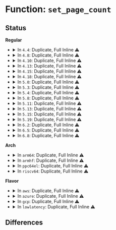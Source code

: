 # Function: <code>set_page_count</code>

## Status
<b>Regular</b>
<ul>
<li>
<details>
<summary>In <code>4.4</code>: Duplicate, Full Inline ⚠️</summary>

**Collision:** Static Duplication

**Inline:** Full

**Transformation:** False

**Instances:**

```
In mm/page_alloc.c (ffffffff81191739)
Location: mm/internal.h:39
Inline: True
Inline callers:
  - mm/page_alloc.c:__free_pages_bootmem
  - mm/page_alloc.c:__free_pages_bootmem
  - mm/page_alloc.c:__free_pages_bootmem
  - mm/page_alloc.c:make_alloc_exact
  - mm/page_alloc.c:init_cma_reserved_pageblock
  - mm/page_alloc.c:init_cma_reserved_pageblock
  - mm/page_alloc.c:split_free_page
  - mm/page_alloc.c:split_free_page
  - mm/page_alloc.c:get_page_from_freelist
  - mm/page_alloc.c:get_page_from_freelist
```
```
In mm/hugetlb.c (ffffffff811da2ca)
Location: mm/internal.h:39
Inline: True
Inline callers:
  - mm/hugetlb.c:dequeue_huge_page_node
  - mm/hugetlb.c:update_and_free_page
  - mm/hugetlb.c:update_and_free_page
  - mm/hugetlb.c:prep_compound_gigantic_page
  - mm/hugetlb.c:dequeue_hwpoisoned_huge_page
```
```
In mm/page_isolation.c (ffffffff81203be5)
Location: mm/internal.h:39
Inline: True
Inline callers:
  - mm/page_isolation.c:unset_migratetype_isolate
```
</details>
</li>
<li>
<details>
<summary>In <code>4.8</code>: Duplicate, Full Inline ⚠️</summary>

**Collision:** Static Duplication

**Inline:** Full

**Transformation:** False

**Instances:**

```
In arch/x86/mm/init_64.c (ffffffff81895da7)
Location: include/linux/page_ref.h:74
Inline: True
```
```
In kernel/kexec_core.c (ffffffff81114f0d)
Location: include/linux/page_ref.h:74
Inline: True
Inline callers:
  - kernel/kexec_core.c:crash_free_reserved_phys_range
```
```
In mm/page_alloc.c (ffffffff811a9201)
Location: include/linux/page_ref.h:74
Inline: True
Inline callers:
  - mm/page_alloc.c:free_reserved_area
  - mm/page_alloc.c:memmap_init_zone
  - mm/page_alloc.c:memmap_init_zone
  - mm/page_alloc.c:make_alloc_exact
  - mm/page_alloc.c:__alloc_page_frag
  - mm/page_alloc.c:get_page_from_freelist
  - mm/page_alloc.c:get_page_from_freelist
  - mm/page_alloc.c:init_cma_reserved_pageblock
  - mm/page_alloc.c:init_cma_reserved_pageblock
  - mm/page_alloc.c:__free_pages_bootmem
  - mm/page_alloc.c:__free_pages_bootmem
  - mm/page_alloc.c:__free_pages_bootmem
```
```
In mm/hugetlb.c (ffffffff811fe0e4)
Location: include/linux/page_ref.h:74
Inline: True
Inline callers:
  - mm/hugetlb.c:dequeue_hwpoisoned_huge_page
  - mm/hugetlb.c:prep_compound_gigantic_page
  - mm/hugetlb.c:update_and_free_page
  - mm/hugetlb.c:update_and_free_page
  - mm/hugetlb.c:dequeue_huge_page_node
```
```
In mm/memory_hotplug.c (ffffffff8120ecbe)
Location: include/linux/page_ref.h:74
Inline: True
Inline callers:
  - mm/memory_hotplug.c:generic_online_page
  - mm/memory_hotplug.c:put_page_bootmem
```
```
In drivers/xen/balloon.c (ffffffff815174de)
Location: include/linux/page_ref.h:74
Inline: True
Inline callers:
  - drivers/xen/balloon.c:balloon_process
```
</details>
</li>
<li>
<details>
<summary>In <code>4.10</code>: Duplicate, Full Inline ⚠️</summary>

**Collision:** Static Duplication

**Inline:** Full

**Transformation:** False

**Instances:**

```
In arch/x86/mm/init_64.c (ffffffff818ca4c7)
Location: include/linux/page_ref.h:74
Inline: True
```
```
In kernel/kexec_core.c (ffffffff8111c625)
Location: include/linux/page_ref.h:74
Inline: True
Inline callers:
  - kernel/kexec_core.c:crash_free_reserved_phys_range
```
```
In mm/page_alloc.c (ffffffff811b9757)
Location: include/linux/page_ref.h:74
Inline: True
Inline callers:
  - mm/page_alloc.c:free_reserved_area
  - mm/page_alloc.c:memmap_init_zone
  - mm/page_alloc.c:memmap_init_zone
  - mm/page_alloc.c:make_alloc_exact
  - mm/page_alloc.c:page_frag_alloc
  - mm/page_alloc.c:get_page_from_freelist
  - mm/page_alloc.c:get_page_from_freelist
  - mm/page_alloc.c:init_cma_reserved_pageblock
  - mm/page_alloc.c:init_cma_reserved_pageblock
  - mm/page_alloc.c:__free_pages_bootmem
  - mm/page_alloc.c:__free_pages_bootmem
  - mm/page_alloc.c:__free_pages_bootmem
```
```
In mm/hugetlb.c (ffffffff8120ebb4)
Location: include/linux/page_ref.h:74
Inline: True
Inline callers:
  - mm/hugetlb.c:dequeue_hwpoisoned_huge_page
  - mm/hugetlb.c:prep_compound_gigantic_page
  - mm/hugetlb.c:update_and_free_page
  - mm/hugetlb.c:update_and_free_page
  - mm/hugetlb.c:dequeue_huge_page_node
```
```
In mm/memory_hotplug.c (ffffffff81220cee)
Location: include/linux/page_ref.h:74
Inline: True
Inline callers:
  - mm/memory_hotplug.c:generic_online_page
  - mm/memory_hotplug.c:put_page_bootmem
```
```
In drivers/xen/balloon.c (ffffffff8154390e)
Location: include/linux/page_ref.h:74
Inline: True
Inline callers:
  - drivers/xen/balloon.c:balloon_process
```
</details>
</li>
<li>
<details>
<summary>In <code>4.13</code>: Duplicate, Full Inline ⚠️</summary>

**Collision:** Static Duplication

**Inline:** Full

**Transformation:** False

**Instances:**

```
In arch/x86/mm/init_64.c (ffffffff81901a46)
Location: include/linux/page_ref.h:74
Inline: True
```
```
In kernel/kexec_core.c (ffffffff8111e555)
Location: include/linux/page_ref.h:74
Inline: True
Inline callers:
  - kernel/kexec_core.c:crash_free_reserved_phys_range
```
```
In mm/page_alloc.c (ffffffff811c17d7)
Location: include/linux/page_ref.h:74
Inline: True
Inline callers:
  - mm/page_alloc.c:free_reserved_area
  - mm/page_alloc.c:memmap_init_zone
  - mm/page_alloc.c:make_alloc_exact
  - mm/page_alloc.c:page_frag_alloc
  - mm/page_alloc.c:get_page_from_freelist
  - mm/page_alloc.c:get_page_from_freelist
  - mm/page_alloc.c:init_cma_reserved_pageblock
  - mm/page_alloc.c:init_cma_reserved_pageblock
  - mm/page_alloc.c:__free_pages_bootmem
  - mm/page_alloc.c:__free_pages_bootmem
  - mm/page_alloc.c:__free_pages_bootmem
```
```
In mm/hugetlb.c (ffffffff8121530d)
Location: include/linux/page_ref.h:74
Inline: True
Inline callers:
  - mm/hugetlb.c:prep_compound_gigantic_page
  - mm/hugetlb.c:update_and_free_page
  - mm/hugetlb.c:update_and_free_page
  - mm/hugetlb.c:dequeue_huge_page_nodemask
```
```
In mm/memory_hotplug.c (ffffffff8122c5fe)
Location: include/linux/page_ref.h:74
Inline: True
Inline callers:
  - mm/memory_hotplug.c:generic_online_page
  - mm/memory_hotplug.c:put_page_bootmem
```
```
In drivers/xen/balloon.c (ffffffff815577bc)
Location: include/linux/page_ref.h:74
Inline: True
Inline callers:
  - drivers/xen/balloon.c:balloon_process
```
</details>
</li>
<li>
<details>
<summary>In <code>4.15</code>: Duplicate, Full Inline ⚠️</summary>

**Collision:** Static Duplication

**Inline:** Full

**Transformation:** False

**Instances:**

```
In arch/x86/mm/init_64.c (ffffffff8198ba76)
Location: include/linux/page_ref.h:75
Inline: True
```
```
In kernel/kexec_core.c (ffffffff81129cb5)
Location: include/linux/page_ref.h:75
Inline: True
Inline callers:
  - kernel/kexec_core.c:crash_free_reserved_phys_range
```
```
In mm/page_alloc.c (ffffffff811d5bf7)
Location: include/linux/page_ref.h:75
Inline: True
Inline callers:
  - mm/page_alloc.c:free_reserved_area
  - mm/page_alloc.c:make_alloc_exact
  - mm/page_alloc.c:page_frag_alloc
  - mm/page_alloc.c:get_page_from_freelist
  - mm/page_alloc.c:get_page_from_freelist
  - mm/page_alloc.c:init_cma_reserved_pageblock
  - mm/page_alloc.c:init_cma_reserved_pageblock
  - mm/page_alloc.c:__free_pages_bootmem
  - mm/page_alloc.c:__free_pages_bootmem
  - mm/page_alloc.c:__free_pages_bootmem
```
```
In mm/hugetlb.c (ffffffff8122fe50)
Location: include/linux/page_ref.h:75
Inline: True
Inline callers:
  - mm/hugetlb.c:prep_compound_gigantic_page
  - mm/hugetlb.c:update_and_free_page
  - mm/hugetlb.c:update_and_free_page
  - mm/hugetlb.c:dequeue_huge_page_nodemask
```
```
In mm/memory_hotplug.c (ffffffff81247dde)
Location: include/linux/page_ref.h:75
Inline: True
Inline callers:
  - mm/memory_hotplug.c:generic_online_page
  - mm/memory_hotplug.c:put_page_bootmem
```
```
In drivers/xen/balloon.c (ffffffff815bb8fa)
Location: include/linux/page_ref.h:75
Inline: True
Inline callers:
  - drivers/xen/balloon.c:balloon_process
```
</details>
</li>
<li>
<details>
<summary>In <code>4.18</code>: Duplicate, Full Inline ⚠️</summary>

**Collision:** Static Duplication

**Inline:** Full

**Transformation:** False

**Instances:**

```
In arch/x86/mm/init_64.c (ffffffff819e8366)
Location: include/linux/page_ref.h:75
Inline: True
Inline callers:
  - arch/x86/mm/init_64.c:free_pagetable
```
```
In kernel/kexec_core.c (ffffffff81137c00)
Location: include/linux/page_ref.h:75
Inline: True
Inline callers:
  - kernel/kexec_core.c:crash_free_reserved_phys_range
```
```
In mm/page_alloc.c (ffffffff811f7033)
Location: include/linux/page_ref.h:75
Inline: True
Inline callers:
  - mm/page_alloc.c:free_reserved_area
  - mm/page_alloc.c:memmap_init_zone
  - mm/page_alloc.c:make_alloc_exact
  - mm/page_alloc.c:page_frag_alloc
  - mm/page_alloc.c:get_page_from_freelist
  - mm/page_alloc.c:get_page_from_freelist
  - mm/page_alloc.c:init_cma_reserved_pageblock
  - mm/page_alloc.c:init_cma_reserved_pageblock
  - mm/page_alloc.c:__free_pages_bootmem
  - mm/page_alloc.c:__free_pages_bootmem
  - mm/page_alloc.c:__free_pages_bootmem
```
```
In mm/hugetlb.c (ffffffff812522b4)
Location: include/linux/page_ref.h:75
Inline: True
Inline callers:
  - mm/hugetlb.c:prep_compound_gigantic_page
  - mm/hugetlb.c:update_and_free_page
  - mm/hugetlb.c:update_and_free_page
  - mm/hugetlb.c:dequeue_huge_page_nodemask
```
```
In mm/memory_hotplug.c (ffffffff8126b72c)
Location: include/linux/page_ref.h:75
Inline: True
Inline callers:
  - mm/memory_hotplug.c:generic_online_page
  - mm/memory_hotplug.c:put_page_bootmem
```
```
In drivers/xen/balloon.c (ffffffff815f3e53)
Location: include/linux/page_ref.h:75
Inline: True
Inline callers:
  - drivers/xen/balloon.c:balloon_process
```
</details>
</li>
<li>
<details>
<summary>In <code>5.0</code>: Duplicate, Full Inline ⚠️</summary>

**Collision:** Static Duplication

**Inline:** Full

**Transformation:** False

**Instances:**

```
In arch/x86/mm/init_64.c (ffffffff81a23956)
Location: include/linux/page_ref.h:75
Inline: True
Inline callers:
  - arch/x86/mm/init_64.c:free_pagetable
```
```
In kernel/kexec_core.c (ffffffff81143420)
Location: include/linux/page_ref.h:75
Inline: True
Inline callers:
  - kernel/kexec_core.c:crash_free_reserved_phys_range
```
```
In mm/page_alloc.c (ffffffff812093d3)
Location: include/linux/page_ref.h:75
Inline: True
Inline callers:
  - mm/page_alloc.c:free_reserved_area
  - mm/page_alloc.c:make_alloc_exact
  - mm/page_alloc.c:page_frag_alloc
  - mm/page_alloc.c:get_page_from_freelist
  - mm/page_alloc.c:get_page_from_freelist
  - mm/page_alloc.c:init_cma_reserved_pageblock
  - mm/page_alloc.c:init_cma_reserved_pageblock
  - mm/page_alloc.c:memblock_free_pages
  - mm/page_alloc.c:memblock_free_pages
  - mm/page_alloc.c:memblock_free_pages
```
```
In mm/hugetlb.c (ffffffff81266522)
Location: include/linux/page_ref.h:75
Inline: True
Inline callers:
  - mm/hugetlb.c:prep_compound_gigantic_page
  - mm/hugetlb.c:update_and_free_page
  - mm/hugetlb.c:update_and_free_page
  - mm/hugetlb.c:dequeue_huge_page_nodemask
```
```
In mm/memory_hotplug.c (ffffffff8127ffbc)
Location: include/linux/page_ref.h:75
Inline: True
Inline callers:
  - mm/memory_hotplug.c:generic_online_page
  - mm/memory_hotplug.c:put_page_bootmem
```
```
In drivers/xen/balloon.c (ffffffff8160ecb8)
Location: include/linux/page_ref.h:75
Inline: True
Inline callers:
  - drivers/xen/balloon.c:balloon_process
```
</details>
</li>
<li>
<details>
<summary>In <code>5.3</code>: Duplicate, Full Inline ⚠️</summary>

**Collision:** Static Duplication

**Inline:** Full

**Transformation:** False

**Instances:**

```
In arch/x86/mm/init_64.c (ffffffff81a93c82)
Location: include/linux/page_ref.h:75
Inline: True
Inline callers:
  - arch/x86/mm/init_64.c:free_pagetable
```
```
In kernel/kexec_core.c (ffffffff8114e762)
Location: include/linux/page_ref.h:75
Inline: True
Inline callers:
  - kernel/kexec_core.c:crash_free_reserved_phys_range
```
```
In mm/page_alloc.c (ffffffff812728ef)
Location: include/linux/page_ref.h:75
Inline: True
Inline callers:
  - mm/page_alloc.c:free_reserved_area
  - mm/page_alloc.c:memmap_init_zone_device
  - mm/page_alloc.c:memmap_init_zone
  - mm/page_alloc.c:make_alloc_exact
  - mm/page_alloc.c:page_frag_alloc
  - mm/page_alloc.c:prep_new_page
  - mm/page_alloc.c:prep_new_page
  - mm/page_alloc.c:init_cma_reserved_pageblock
  - mm/page_alloc.c:init_cma_reserved_pageblock
  - mm/page_alloc.c:__free_pages_core
  - mm/page_alloc.c:__free_pages_core
  - mm/page_alloc.c:__free_pages_core
```
```
In mm/hugetlb.c (ffffffff812817be)
Location: include/linux/page_ref.h:75
Inline: True
Inline callers:
  - mm/hugetlb.c:prep_compound_gigantic_page
  - mm/hugetlb.c:update_and_free_page
  - mm/hugetlb.c:update_and_free_page
  - mm/hugetlb.c:dequeue_huge_page_nodemask
```
```
In mm/memory_hotplug.c (ffffffff8129bfee)
Location: include/linux/page_ref.h:75
Inline: True
Inline callers:
  - mm/memory_hotplug.c:__online_page_free
  - mm/memory_hotplug.c:put_page_bootmem
```
```
In drivers/xen/balloon.c (ffffffff81642a7b)
Location: include/linux/page_ref.h:75
Inline: True
Inline callers:
  - drivers/xen/balloon.c:balloon_process
```
</details>
</li>
<li>
<details>
<summary>In <code>5.4</code>: Duplicate, Full Inline ⚠️</summary>

**Collision:** Static Duplication

**Inline:** Full

**Transformation:** False

**Instances:**

```
In arch/x86/mm/init_64.c (ffffffff81acb562)
Location: include/linux/page_ref.h:75
Inline: True
Inline callers:
  - arch/x86/mm/init_64.c:free_pagetable
```
```
In kernel/kexec_core.c (ffffffff8115a472)
Location: include/linux/page_ref.h:75
Inline: True
Inline callers:
  - kernel/kexec_core.c:crash_free_reserved_phys_range
```
```
In mm/page_alloc.c (ffffffff8128174f)
Location: include/linux/page_ref.h:75
Inline: True
Inline callers:
  - mm/page_alloc.c:free_reserved_area
  - mm/page_alloc.c:memmap_init_zone_device
  - mm/page_alloc.c:memmap_init_zone
  - mm/page_alloc.c:make_alloc_exact
  - mm/page_alloc.c:page_frag_alloc
  - mm/page_alloc.c:prep_new_page
  - mm/page_alloc.c:prep_new_page
  - mm/page_alloc.c:init_cma_reserved_pageblock
  - mm/page_alloc.c:init_cma_reserved_pageblock
  - mm/page_alloc.c:__free_pages_core
  - mm/page_alloc.c:__free_pages_core
  - mm/page_alloc.c:__free_pages_core
```
```
In mm/hugetlb.c (ffffffff81290b1e)
Location: include/linux/page_ref.h:75
Inline: True
Inline callers:
  - mm/hugetlb.c:prep_compound_gigantic_page
  - mm/hugetlb.c:update_and_free_page
  - mm/hugetlb.c:update_and_free_page
  - mm/hugetlb.c:dequeue_huge_page_nodemask
```
```
In mm/memory_hotplug.c (ffffffff812abd5e)
Location: include/linux/page_ref.h:75
Inline: True
Inline callers:
  - mm/memory_hotplug.c:__online_page_free
  - mm/memory_hotplug.c:put_page_bootmem
```
```
In drivers/xen/balloon.c (ffffffff81665023)
Location: include/linux/page_ref.h:75
Inline: True
Inline callers:
  - drivers/xen/balloon.c:balloon_process
```
</details>
</li>
<li>
<details>
<summary>In <code>5.8</code>: Duplicate, Full Inline ⚠️</summary>

**Collision:** Static Duplication

**Inline:** Full

**Transformation:** False

**Instances:**

```
In arch/x86/mm/init_64.c (ffffffff81bc3a64)
Location: include/linux/page_ref.h:75
Inline: True
Inline callers:
  - arch/x86/mm/init_64.c:free_pagetable
```
```
In kernel/kexec_core.c (ffffffff8116b242)
Location: include/linux/page_ref.h:75
Inline: True
Inline callers:
  - kernel/kexec_core.c:crash_free_reserved_phys_range
```
```
In mm/page_alloc.c (ffffffff812b3c39)
Location: include/linux/page_ref.h:75
Inline: True
Inline callers:
  - mm/page_alloc.c:free_reserved_area
  - mm/page_alloc.c:init_unavailable_range
  - mm/page_alloc.c:memmap_init_zone_device
  - mm/page_alloc.c:memmap_init_zone
  - mm/page_alloc.c:make_alloc_exact
  - mm/page_alloc.c:page_frag_alloc
  - mm/page_alloc.c:prep_new_page
  - mm/page_alloc.c:__free_pages_core
  - mm/page_alloc.c:__free_pages_core
  - mm/page_alloc.c:__free_pages_core
  - mm/page_alloc.c:prep_compound_page
```
```
In mm/hugetlb.c (ffffffff812c3c62)
Location: include/linux/page_ref.h:75
Inline: True
Inline callers:
  - mm/hugetlb.c:prep_compound_gigantic_page
  - mm/hugetlb.c:update_and_free_page
  - mm/hugetlb.c:destroy_compound_gigantic_page
  - mm/hugetlb.c:dequeue_huge_page_nodemask
```
```
In mm/memory_hotplug.c (ffffffff812e1651)
Location: include/linux/page_ref.h:75
Inline: True
Inline callers:
  - mm/memory_hotplug.c:put_page_bootmem
```
```
In drivers/xen/balloon.c (ffffffff81713fcb)
Location: include/linux/page_ref.h:75
Inline: True
Inline callers:
  - drivers/xen/balloon.c:increase_reservation
```
</details>
</li>
<li>
<details>
<summary>In <code>5.11</code>: Duplicate, Full Inline ⚠️</summary>

**Collision:** Static Duplication

**Inline:** Full

**Transformation:** False

**Instances:**

```
In arch/x86/mm/init_64.c (ffffffff81c3c98d)
Location: include/linux/page_ref.h:75
Inline: True
Inline callers:
  - arch/x86/mm/init_64.c:free_pagetable
```
```
In kernel/kexec_core.c (ffffffff81167982)
Location: include/linux/page_ref.h:75
Inline: True
Inline callers:
  - kernel/kexec_core.c:crash_free_reserved_phys_range
```
```
In mm/page_alloc.c (ffffffff812bf6ed)
Location: include/linux/page_ref.h:75
Inline: True
Inline callers:
  - mm/page_alloc.c:free_reserved_area
  - mm/page_alloc.c:make_alloc_exact
  - mm/page_alloc.c:page_frag_alloc
  - mm/page_alloc.c:__alloc_pages_direct_compact
  - mm/page_alloc.c:get_page_from_freelist
  - mm/page_alloc.c:__free_pages_core
  - mm/page_alloc.c:__free_pages_core
  - mm/page_alloc.c:prep_compound_page
```
```
In mm/hugetlb.c (ffffffff812cf8a8)
Location: include/linux/page_ref.h:75
Inline: True
Inline callers:
  - mm/hugetlb.c:prep_compound_gigantic_page
  - mm/hugetlb.c:update_and_free_page
  - mm/hugetlb.c:update_and_free_page
  - mm/hugetlb.c:dequeue_huge_page_nodemask
```
```
In mm/memory_hotplug.c (ffffffff812ec5a1)
Location: include/linux/page_ref.h:75
Inline: True
Inline callers:
  - mm/memory_hotplug.c:put_page_bootmem
```
```
In drivers/xen/balloon.c (ffffffff81730f9b)
Location: include/linux/page_ref.h:75
Inline: True
Inline callers:
  - drivers/xen/balloon.c:increase_reservation
```
</details>
</li>
<li>
<details>
<summary>In <code>5.13</code>: Duplicate, Full Inline ⚠️</summary>

**Collision:** Static Duplication

**Inline:** Full

**Transformation:** False

**Instances:**

```
In arch/x86/mm/init_64.c (ffffffff81c2ee69)
Location: include/linux/page_ref.h:75
Inline: True
Inline callers:
  - arch/x86/mm/init_64.c:free_pagetable
```
```
In kernel/kexec_core.c (ffffffff81168712)
Location: include/linux/page_ref.h:75
Inline: True
Inline callers:
  - kernel/kexec_core.c:crash_free_reserved_phys_range
```
```
In mm/page_alloc.c (ffffffff812c4d6d)
Location: include/linux/page_ref.h:75
Inline: True
Inline callers:
  - mm/page_alloc.c:free_reserved_area
  - mm/page_alloc.c:make_alloc_exact
  - mm/page_alloc.c:page_frag_alloc_align
  - mm/page_alloc.c:__alloc_pages_bulk
  - mm/page_alloc.c:__alloc_pages_direct_compact
  - mm/page_alloc.c:get_page_from_freelist
  - mm/page_alloc.c:__free_pages_core
  - mm/page_alloc.c:__free_pages_core
  - mm/page_alloc.c:prep_compound_page
```
```
In mm/memory_hotplug.c (ffffffff812c6e41)
Location: include/linux/page_ref.h:75
Inline: True
Inline callers:
  - mm/memory_hotplug.c:put_page_bootmem
```
```
In mm/hugetlb.c (ffffffff812d60f8)
Location: include/linux/page_ref.h:75
Inline: True
Inline callers:
  - mm/hugetlb.c:prep_compound_gigantic_page
  - mm/hugetlb.c:update_and_free_page
  - mm/hugetlb.c:remove_hugetlb_page
  - mm/hugetlb.c:dequeue_huge_page_nodemask
```
```
In drivers/xen/balloon.c (ffffffff81714c9e)
Location: include/linux/page_ref.h:75
Inline: True
Inline callers:
  - drivers/xen/balloon.c:balloon_process
```
</details>
</li>
<li>
<details>
<summary>In <code>5.15</code>: Duplicate, Full Inline ⚠️</summary>

**Collision:** Static Duplication

**Inline:** Full

**Transformation:** False

**Instances:**

```
In arch/x86/mm/init_64.c (ffffffff81d4d56a)
Location: include/linux/page_ref.h:75
Inline: True
Inline callers:
  - arch/x86/mm/init_64.c:free_pagetable
```
```
In kernel/kexec_core.c (ffffffff8118e442)
Location: include/linux/page_ref.h:75
Inline: True
Inline callers:
  - kernel/kexec_core.c:crash_free_reserved_phys_range
```
```
In mm/page_alloc.c (ffffffff8130921d)
Location: include/linux/page_ref.h:75
Inline: True
Inline callers:
  - mm/page_alloc.c:free_reserved_area
  - mm/page_alloc.c:page_frag_alloc_align
  - mm/page_alloc.c:__alloc_pages_bulk
  - mm/page_alloc.c:__alloc_pages_direct_compact
  - mm/page_alloc.c:get_page_from_freelist
  - mm/page_alloc.c:split_page
  - mm/page_alloc.c:__free_pages_core
  - mm/page_alloc.c:__free_pages_core
```
```
In mm/hugetlb.c (ffffffff81325506)
Location: include/linux/page_ref.h:75
Inline: True
Inline callers:
  - mm/hugetlb.c:alloc_and_dissolve_huge_page
  - mm/hugetlb.c:prep_compound_gigantic_page
  - mm/hugetlb.c:prep_compound_gigantic_page
  - mm/hugetlb.c:remove_hugetlb_page
  - mm/hugetlb.c:dequeue_huge_page_nodemask
```
```
In mm/bootmem_info.c (ffffffff8136cb71)
Location: include/linux/page_ref.h:75
Inline: True
Inline callers:
  - mm/bootmem_info.c:put_page_bootmem
```
```
In drivers/xen/balloon.c (ffffffff81791bc4)
Location: include/linux/page_ref.h:75
Inline: True
Inline callers:
  - drivers/xen/balloon.c:balloon_thread
```
</details>
</li>
<li>
<details>
<summary>In <code>5.19</code>: Duplicate, Full Inline ⚠️</summary>

**Collision:** Static Duplication

**Inline:** Full

**Transformation:** False

**Instances:**

```
In arch/x86/mm/init_64.c (ffffffff81f1d274)
Location: include/linux/page_ref.h:97
Inline: True
Inline callers:
  - arch/x86/mm/init_64.c:free_pagetable
```
```
In kernel/kexec_core.c (ffffffff811bd9f0)
Location: include/linux/page_ref.h:97
Inline: True
Inline callers:
  - kernel/kexec_core.c:crash_free_reserved_phys_range
```
```
In mm/page_alloc.c (ffffffff81371719)
Location: include/linux/page_ref.h:97
Inline: True
Inline callers:
  - mm/page_alloc.c:free_reserved_area
  - mm/page_alloc.c:memmap_init_compound
  - mm/page_alloc.c:page_frag_alloc_align
  - mm/page_alloc.c:__alloc_pages_bulk
  - mm/page_alloc.c:split_page
  - mm/page_alloc.c:__free_pages_core
  - mm/page_alloc.c:__free_pages_core
```
```
In mm/hugetlb.c (ffffffff81389adb)
Location: include/linux/page_ref.h:97
Inline: True
Inline callers:
  - mm/hugetlb.c:demote_free_huge_page
  - mm/hugetlb.c:demote_free_huge_page
  - mm/hugetlb.c:alloc_and_dissolve_huge_page
  - mm/hugetlb.c:__prep_compound_gigantic_page
  - mm/hugetlb.c:__remove_hugetlb_page
  - mm/hugetlb.c:__destroy_compound_gigantic_page
  - mm/hugetlb.c:dequeue_huge_page_nodemask
```
```
In mm/memremap.c (ffffffff813e7c51)
Location: include/linux/page_ref.h:97
Inline: True
Inline callers:
  - mm/memremap.c:free_zone_device_page
```
```
In mm/bootmem_info.c (ffffffff813eaf0b)
Location: include/linux/page_ref.h:97
Inline: True
Inline callers:
  - mm/bootmem_info.c:put_page_bootmem
```
```
In drivers/xen/balloon.c (ffffffff818ca846)
Location: include/linux/page_ref.h:97
Inline: True
Inline callers:
  - drivers/xen/balloon.c:balloon_thread
```
</details>
</li>
<li>
<details>
<summary>In <code>6.2</code>: Duplicate, Full Inline ⚠️</summary>

**Collision:** Static Duplication

**Inline:** Full

**Transformation:** False

**Instances:**

```
In arch/x86/mm/init_64.c (ffffffff820c53da)
Location: include/linux/page_ref.h:97
Inline: True
Inline callers:
  - arch/x86/mm/init_64.c:free_pagetable
```
```
In kernel/kexec_core.c (ffffffff811ffb24)
Location: include/linux/page_ref.h:97
Inline: True
Inline callers:
  - kernel/kexec_core.c:crash_shrink_memory
```
```
In mm/page_alloc.c (ffffffff813eee49)
Location: include/linux/page_ref.h:97
Inline: True
Inline callers:
  - mm/page_alloc.c:free_reserved_area
  - mm/page_alloc.c:init_unavailable_range
  - mm/page_alloc.c:memmap_init_compound
  - mm/page_alloc.c:__init_zone_device_page
  - mm/page_alloc.c:__init_zone_device_page
  - mm/page_alloc.c:memmap_init_range
  - mm/page_alloc.c:make_alloc_exact
  - mm/page_alloc.c:page_frag_alloc_align
  - mm/page_alloc.c:__alloc_pages_bulk
  - mm/page_alloc.c:split_page
  - mm/page_alloc.c:__free_pages_core
  - mm/page_alloc.c:__free_pages_core
```
```
In mm/hugetlb.c (ffffffff8140a942)
Location: include/linux/page_ref.h:97
Inline: True
Inline callers:
  - mm/hugetlb.c:demote_free_huge_page
  - mm/hugetlb.c:alloc_huge_page
  - mm/hugetlb.c:__prep_compound_gigantic_folio
  - mm/hugetlb.c:__destroy_compound_gigantic_folio
  - mm/hugetlb.c:dequeue_huge_page_nodemask
```
```
In mm/memremap.c (ffffffff8146f84a)
Location: include/linux/page_ref.h:97
Inline: True
Inline callers:
  - mm/memremap.c:zone_device_page_init
  - mm/memremap.c:free_zone_device_page
```
```
In mm/bootmem_info.c (ffffffff8147310b)
Location: include/linux/page_ref.h:97
Inline: True
Inline callers:
  - mm/bootmem_info.c:put_page_bootmem
```
```
In drivers/xen/balloon.c (ffffffff81a1b3f2)
Location: include/linux/page_ref.h:97
Inline: True
Inline callers:
  - drivers/xen/balloon.c:balloon_thread
```
</details>
</li>
<li>
<details>
<summary>In <code>6.5</code>: Duplicate, Full Inline ⚠️</summary>

**Collision:** Static Duplication

**Inline:** Full

**Transformation:** False

**Instances:**

```
In arch/x86/mm/init_64.c (ffffffff8214943a)
Location: include/linux/page_ref.h:97
Inline: True
Inline callers:
  - arch/x86/mm/init_64.c:free_pagetable
```
```
In kernel/kexec_core.c (ffffffff812138b5)
Location: include/linux/page_ref.h:97
Inline: True
Inline callers:
  - kernel/kexec_core.c:__crash_shrink_memory
```
```
In mm/mm_init.c (ffffffff8214bfbc)
Location: include/linux/page_ref.h:97
Inline: True
Inline callers:
  - mm/mm_init.c:memmap_init_range
  - mm/mm_init.c:init_unavailable_range
```
```
In mm/page_alloc.c (ffffffff81422c19)
Location: include/linux/page_ref.h:97
Inline: True
Inline callers:
  - mm/page_alloc.c:free_reserved_area
  - mm/page_alloc.c:make_alloc_exact
  - mm/page_alloc.c:page_frag_alloc_align
  - mm/page_alloc.c:__alloc_pages_bulk
  - mm/page_alloc.c:split_page
  - mm/page_alloc.c:__free_pages_core
  - mm/page_alloc.c:__free_pages_core
```
```
In mm/hugetlb.c (ffffffff81438ef9)
Location: include/linux/page_ref.h:97
Inline: True
Inline callers:
  - mm/hugetlb.c:__prep_compound_gigantic_folio
  - mm/hugetlb.c:__update_and_free_hugetlb_folio
```
```
In mm/memremap.c (ffffffff814a402a)
Location: include/linux/page_ref.h:97
Inline: True
Inline callers:
  - mm/memremap.c:zone_device_page_init
  - mm/memremap.c:free_zone_device_page
```
```
In mm/bootmem_info.c (ffffffff814a787b)
Location: include/linux/page_ref.h:97
Inline: True
Inline callers:
  - mm/bootmem_info.c:put_page_bootmem
```
```
In drivers/xen/balloon.c (ffffffff81a64587)
Location: include/linux/page_ref.h:97
Inline: True
Inline callers:
  - drivers/xen/balloon.c:balloon_thread
```
</details>
</li>
<li>
<details>
<summary>In <code>6.8</code>: Duplicate, Full Inline ⚠️</summary>

**Collision:** Static Duplication

**Inline:** Full

**Transformation:** False

**Instances:**

```
In arch/x86/mm/init_64.c (ffffffff8222befa)
Location: include/linux/page_ref.h:97
Inline: True
Inline callers:
  - arch/x86/mm/init_64.c:free_pagetable
```
```
In kernel/kexec_core.c (ffffffff8122b814)
Location: include/linux/page_ref.h:97
Inline: True
Inline callers:
  - kernel/kexec_core.c:__crash_shrink_memory
```
```
In mm/mm_init.c (ffffffff8222eb52)
Location: include/linux/page_ref.h:97
Inline: True
Inline callers:
  - mm/mm_init.c:memmap_init_range
  - mm/mm_init.c:init_unavailable_range
```
```
In mm/page_alloc.c (ffffffff8144faf9)
Location: include/linux/page_ref.h:97
Inline: True
Inline callers:
  - mm/page_alloc.c:free_reserved_area
  - mm/page_alloc.c:make_alloc_exact
  - mm/page_alloc.c:page_frag_alloc_align
  - mm/page_alloc.c:__alloc_pages_bulk
  - mm/page_alloc.c:split_page
  - mm/page_alloc.c:__free_pages_core
  - mm/page_alloc.c:__free_pages_core
```
```
In mm/hugetlb.c (ffffffff814728c2)
Location: include/linux/page_ref.h:97
Inline: True
Inline callers:
  - mm/hugetlb.c:__prep_compound_gigantic_folio
  - mm/hugetlb.c:__destroy_compound_gigantic_folio
```
```
In mm/memremap.c (ffffffff814d4eda)
Location: include/linux/page_ref.h:97
Inline: True
Inline callers:
  - mm/memremap.c:zone_device_page_init
  - mm/memremap.c:free_zone_device_page
```
```
In mm/bootmem_info.c (ffffffff814d88ab)
Location: include/linux/page_ref.h:97
Inline: True
Inline callers:
  - mm/bootmem_info.c:put_page_bootmem
```
```
In drivers/xen/balloon.c (ffffffff81ab6de7)
Location: include/linux/page_ref.h:97
Inline: True
Inline callers:
  - drivers/xen/balloon.c:balloon_thread
```
</details>
</li>
</ul>
<b>Arch</b>
<ul>
<li>
<details>
<summary>In <code>arm64</code>: Duplicate, Full Inline ⚠️</summary>

**Collision:** Static Duplication

**Inline:** Full

**Transformation:** False

**Instances:**

```
In kernel/kexec_core.c (ffff8000101c9afc)
Location: include/linux/page_ref.h:75
Inline: True
Inline callers:
  - kernel/kexec_core.c:crash_free_reserved_phys_range
```
```
In mm/page_alloc.c (ffff800010319be4)
Location: include/linux/page_ref.h:75
Inline: True
Inline callers:
  - mm/page_alloc.c:free_reserved_area
  - mm/page_alloc.c:memmap_init_zone
  - mm/page_alloc.c:make_alloc_exact
  - mm/page_alloc.c:page_frag_alloc
  - mm/page_alloc.c:prep_new_page
  - mm/page_alloc.c:prep_new_page
  - mm/page_alloc.c:init_cma_reserved_pageblock
  - mm/page_alloc.c:init_cma_reserved_pageblock
  - mm/page_alloc.c:__free_pages_core
  - mm/page_alloc.c:__free_pages_core
  - mm/page_alloc.c:__free_pages_core
```
```
In mm/hugetlb.c (ffff80001032e1bc)
Location: include/linux/page_ref.h:75
Inline: True
Inline callers:
  - mm/hugetlb.c:prep_compound_gigantic_page
  - mm/hugetlb.c:update_and_free_page
  - mm/hugetlb.c:update_and_free_page
  - mm/hugetlb.c:dequeue_huge_page_nodemask
```
```
In mm/memory_hotplug.c (ffff80001034de20)
Location: include/linux/page_ref.h:75
Inline: True
Inline callers:
  - mm/memory_hotplug.c:__online_page_free
  - mm/memory_hotplug.c:put_page_bootmem
```
```
In drivers/xen/balloon.c (ffff80001082ee14)
Location: include/linux/page_ref.h:75
Inline: True
Inline callers:
  - drivers/xen/balloon.c:balloon_process
```
</details>
</li>
<li>
<details>
<summary>In <code>armhf</code>: Duplicate, Full Inline ⚠️</summary>

**Collision:** Static Duplication

**Inline:** Full

**Transformation:** False

**Instances:**

```
In kernel/kexec_core.c (c0410b0c)
Location: include/linux/page_ref.h:75
Inline: True
Inline callers:
  - kernel/kexec_core.c:crash_free_reserved_phys_range
```
```
In mm/page_alloc.c (c0534590)
Location: include/linux/page_ref.h:75
Inline: True
Inline callers:
  - mm/page_alloc.c:free_highmem_page
  - mm/page_alloc.c:free_reserved_area
  - mm/page_alloc.c:memmap_init_zone
  - mm/page_alloc.c:make_alloc_exact
  - mm/page_alloc.c:page_frag_alloc
  - mm/page_alloc.c:prep_new_page
  - mm/page_alloc.c:prep_new_page
  - mm/page_alloc.c:init_cma_reserved_pageblock
  - mm/page_alloc.c:init_cma_reserved_pageblock
  - mm/page_alloc.c:__free_pages_core
  - mm/page_alloc.c:__free_pages_core
  - mm/page_alloc.c:__free_pages_core
```
</details>
</li>
<li>
<details>
<summary>In <code>ppc64el</code>: Duplicate, Full Inline ⚠️</summary>

**Collision:** Static Duplication

**Inline:** Full

**Transformation:** False

**Instances:**

```
In arch/powerpc/kernel/crash_dump.c (c00000000004be2c)
Location: include/linux/page_ref.h:75
Inline: True
Inline callers:
  - arch/powerpc/kernel/crash_dump.c:crash_free_reserved_phys_range
```
```
In arch/powerpc/kernel/fadump.c (c00000000004c17c)
Location: include/linux/page_ref.h:75
Inline: True
Inline callers:
  - arch/powerpc/kernel/fadump.c:fadump_release_reserved_area
```
```
In arch/powerpc/mm/init_64.c (c000000000088e78)
Location: include/linux/page_ref.h:75
Inline: True
Inline callers:
  - arch/powerpc/mm/init_64.c:vmemmap_free
```
```
In kernel/kexec_core.c (c000000000232590)
Location: include/linux/page_ref.h:75
Inline: True
Inline callers:
  - kernel/kexec_core.c:crash_free_reserved_phys_range
```
```
In mm/page_alloc.c (c0000000003ecc74)
Location: include/linux/page_ref.h:75
Inline: True
Inline callers:
  - mm/page_alloc.c:free_reserved_area
  - mm/page_alloc.c:memmap_init_zone_device
  - mm/page_alloc.c:memmap_init_zone
  - mm/page_alloc.c:make_alloc_exact
  - mm/page_alloc.c:page_frag_alloc
  - mm/page_alloc.c:prep_new_page
  - mm/page_alloc.c:prep_new_page
  - mm/page_alloc.c:init_cma_reserved_pageblock
  - mm/page_alloc.c:init_cma_reserved_pageblock
  - mm/page_alloc.c:init_cma_reserved_pageblock
  - mm/page_alloc.c:__free_pages_core
  - mm/page_alloc.c:__free_pages_core
  - mm/page_alloc.c:__free_pages_core
```
```
In mm/hugetlb.c (c000000000406bec)
Location: include/linux/page_ref.h:75
Inline: True
Inline callers:
  - mm/hugetlb.c:prep_compound_gigantic_page
  - mm/hugetlb.c:dequeue_huge_page_nodemask
```
```
In mm/memory_hotplug.c (c00000000042d350)
Location: include/linux/page_ref.h:75
Inline: True
Inline callers:
  - mm/memory_hotplug.c:__online_page_free
  - mm/memory_hotplug.c:put_page_bootmem
```
</details>
</li>
<li>
<details>
<summary>In <code>riscv64</code>: Duplicate, Full Inline ⚠️</summary>

**Collision:** Static Duplication

**Inline:** Full

**Transformation:** False

**Instances:**

```
In mm/page_alloc.c (ffffffe00021f6ae)
Location: include/linux/page_ref.h:75
Inline: True
Inline callers:
  - mm/page_alloc.c:free_reserved_area
  - mm/page_alloc.c:memmap_init_zone
  - mm/page_alloc.c:make_alloc_exact
  - mm/page_alloc.c:page_frag_alloc
  - mm/page_alloc.c:prep_new_page
  - mm/page_alloc.c:prep_new_page
  - mm/page_alloc.c:init_cma_reserved_pageblock
  - mm/page_alloc.c:init_cma_reserved_pageblock
  - mm/page_alloc.c:__free_pages_core
  - mm/page_alloc.c:__free_pages_core
  - mm/page_alloc.c:__free_pages_core
```
```
In mm/hugetlb.c (ffffffe00022c43e)
Location: include/linux/page_ref.h:75
Inline: True
Inline callers:
  - mm/hugetlb.c:prep_compound_gigantic_page
  - mm/hugetlb.c:update_and_free_page
  - mm/hugetlb.c:update_and_free_page
```
</details>
</li>
</ul>
<b>Flavor</b>
<ul>
<li>
<details>
<summary>In <code>aws</code>: Duplicate, Full Inline ⚠️</summary>

**Collision:** Static Duplication

**Inline:** Full

**Transformation:** False

**Instances:**

```
In arch/x86/mm/init_64.c (ffffffff81a6a3d2)
Location: include/linux/page_ref.h:75
Inline: True
Inline callers:
  - arch/x86/mm/init_64.c:free_pagetable
```
```
In kernel/kexec_core.c (ffffffff81152a92)
Location: include/linux/page_ref.h:75
Inline: True
Inline callers:
  - kernel/kexec_core.c:crash_free_reserved_phys_range
```
```
In mm/page_alloc.c (ffffffff81279d9f)
Location: include/linux/page_ref.h:75
Inline: True
Inline callers:
  - mm/page_alloc.c:free_reserved_area
  - mm/page_alloc.c:memmap_init_zone_device
  - mm/page_alloc.c:memmap_init_zone
  - mm/page_alloc.c:make_alloc_exact
  - mm/page_alloc.c:page_frag_alloc
  - mm/page_alloc.c:prep_new_page
  - mm/page_alloc.c:prep_new_page
  - mm/page_alloc.c:init_cma_reserved_pageblock
  - mm/page_alloc.c:init_cma_reserved_pageblock
  - mm/page_alloc.c:__free_pages_core
  - mm/page_alloc.c:__free_pages_core
  - mm/page_alloc.c:__free_pages_core
```
```
In mm/hugetlb.c (ffffffff812890fe)
Location: include/linux/page_ref.h:75
Inline: True
Inline callers:
  - mm/hugetlb.c:prep_compound_gigantic_page
  - mm/hugetlb.c:update_and_free_page
  - mm/hugetlb.c:update_and_free_page
  - mm/hugetlb.c:dequeue_huge_page_nodemask
```
```
In mm/memory_hotplug.c (ffffffff812a433e)
Location: include/linux/page_ref.h:75
Inline: True
Inline callers:
  - mm/memory_hotplug.c:__online_page_free
  - mm/memory_hotplug.c:put_page_bootmem
```
```
In drivers/xen/balloon.c (ffffffff8162abb6)
Location: include/linux/page_ref.h:75
Inline: True
Inline callers:
  - drivers/xen/balloon.c:balloon_process
```
</details>
</li>
<li>
<details>
<summary>In <code>azure</code>: Duplicate, Full Inline ⚠️</summary>

**Collision:** Static Duplication

**Inline:** Full

**Transformation:** False

**Instances:**

```
In arch/x86/mm/init_64.c (ffffffff81a26894)
Location: include/linux/page_ref.h:75
Inline: True
Inline callers:
  - arch/x86/mm/init_64.c:free_pagetable
```
```
In kernel/kexec_core.c (ffffffff81145d72)
Location: include/linux/page_ref.h:75
Inline: True
Inline callers:
  - kernel/kexec_core.c:crash_free_reserved_phys_range
```
```
In mm/page_alloc.c (ffffffff8126bc8f)
Location: include/linux/page_ref.h:75
Inline: True
Inline callers:
  - mm/page_alloc.c:free_reserved_area
  - mm/page_alloc.c:memmap_init_zone_device
  - mm/page_alloc.c:memmap_init_zone
  - mm/page_alloc.c:make_alloc_exact
  - mm/page_alloc.c:page_frag_alloc
  - mm/page_alloc.c:prep_new_page
  - mm/page_alloc.c:prep_new_page
  - mm/page_alloc.c:init_cma_reserved_pageblock
  - mm/page_alloc.c:init_cma_reserved_pageblock
  - mm/page_alloc.c:__free_pages_core
  - mm/page_alloc.c:__free_pages_core
  - mm/page_alloc.c:__free_pages_core
```
```
In mm/hugetlb.c (ffffffff8127af9e)
Location: include/linux/page_ref.h:75
Inline: True
Inline callers:
  - mm/hugetlb.c:prep_compound_gigantic_page
  - mm/hugetlb.c:update_and_free_page
  - mm/hugetlb.c:update_and_free_page
  - mm/hugetlb.c:dequeue_huge_page_nodemask
```
```
In mm/memory_hotplug.c (ffffffff81295e0e)
Location: include/linux/page_ref.h:75
Inline: True
Inline callers:
  - mm/memory_hotplug.c:__online_page_free
  - mm/memory_hotplug.c:put_page_bootmem
```
</details>
</li>
<li>
<details>
<summary>In <code>gcp</code>: Duplicate, Full Inline ⚠️</summary>

**Collision:** Static Duplication

**Inline:** Full

**Transformation:** False

**Instances:**

```
In arch/x86/mm/init_64.c (ffffffff81ad67e2)
Location: include/linux/page_ref.h:75
Inline: True
Inline callers:
  - arch/x86/mm/init_64.c:free_pagetable
```
```
In kernel/kexec_core.c (ffffffff81150942)
Location: include/linux/page_ref.h:75
Inline: True
Inline callers:
  - kernel/kexec_core.c:crash_free_reserved_phys_range
```
```
In mm/page_alloc.c (ffffffff81277b3f)
Location: include/linux/page_ref.h:75
Inline: True
Inline callers:
  - mm/page_alloc.c:free_reserved_area
  - mm/page_alloc.c:memmap_init_zone_device
  - mm/page_alloc.c:memmap_init_zone
  - mm/page_alloc.c:make_alloc_exact
  - mm/page_alloc.c:page_frag_alloc
  - mm/page_alloc.c:prep_new_page
  - mm/page_alloc.c:prep_new_page
  - mm/page_alloc.c:init_cma_reserved_pageblock
  - mm/page_alloc.c:init_cma_reserved_pageblock
  - mm/page_alloc.c:__free_pages_core
  - mm/page_alloc.c:__free_pages_core
  - mm/page_alloc.c:__free_pages_core
```
```
In mm/hugetlb.c (ffffffff81286f0e)
Location: include/linux/page_ref.h:75
Inline: True
Inline callers:
  - mm/hugetlb.c:prep_compound_gigantic_page
  - mm/hugetlb.c:update_and_free_page
  - mm/hugetlb.c:update_and_free_page
  - mm/hugetlb.c:dequeue_huge_page_nodemask
```
```
In mm/memory_hotplug.c (ffffffff812a214e)
Location: include/linux/page_ref.h:75
Inline: True
Inline callers:
  - mm/memory_hotplug.c:__online_page_free
  - mm/memory_hotplug.c:put_page_bootmem
```
```
In drivers/xen/balloon.c (ffffffff81658e63)
Location: include/linux/page_ref.h:75
Inline: True
Inline callers:
  - drivers/xen/balloon.c:balloon_process
```
</details>
</li>
<li>
<details>
<summary>In <code>lowlatency</code>: Duplicate, Full Inline ⚠️</summary>

**Collision:** Static Duplication

**Inline:** Full

**Transformation:** False

**Instances:**

```
In arch/x86/mm/init_64.c (ffffffff81ae2ca2)
Location: include/linux/page_ref.h:75
Inline: True
Inline callers:
  - arch/x86/mm/init_64.c:free_pagetable
```
```
In kernel/kexec_core.c (ffffffff8115d762)
Location: include/linux/page_ref.h:75
Inline: True
Inline callers:
  - kernel/kexec_core.c:crash_free_reserved_phys_range
```
```
In mm/page_alloc.c (ffffffff8128772f)
Location: include/linux/page_ref.h:75
Inline: True
Inline callers:
  - mm/page_alloc.c:free_reserved_area
  - mm/page_alloc.c:memmap_init_zone_device
  - mm/page_alloc.c:memmap_init_zone
  - mm/page_alloc.c:make_alloc_exact
  - mm/page_alloc.c:page_frag_alloc
  - mm/page_alloc.c:prep_new_page
  - mm/page_alloc.c:prep_new_page
  - mm/page_alloc.c:init_cma_reserved_pageblock
  - mm/page_alloc.c:init_cma_reserved_pageblock
  - mm/page_alloc.c:__free_pages_core
  - mm/page_alloc.c:__free_pages_core
  - mm/page_alloc.c:__free_pages_core
```
```
In mm/hugetlb.c (ffffffff812975de)
Location: include/linux/page_ref.h:75
Inline: True
Inline callers:
  - mm/hugetlb.c:prep_compound_gigantic_page
  - mm/hugetlb.c:update_and_free_page
  - mm/hugetlb.c:update_and_free_page
  - mm/hugetlb.c:dequeue_huge_page_nodemask
```
```
In mm/memory_hotplug.c (ffffffff812b23de)
Location: include/linux/page_ref.h:75
Inline: True
Inline callers:
  - mm/memory_hotplug.c:__online_page_free
  - mm/memory_hotplug.c:put_page_bootmem
```
```
In drivers/xen/balloon.c (ffffffff81673473)
Location: include/linux/page_ref.h:75
Inline: True
Inline callers:
  - drivers/xen/balloon.c:balloon_process
```
</details>
</li>
</ul>

## Differences
